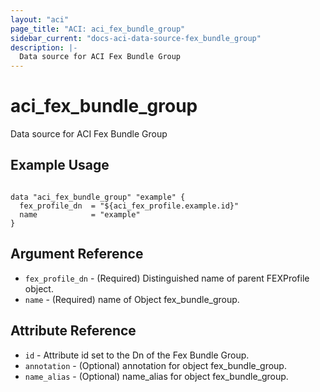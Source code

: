 ```yaml
---
layout: "aci"
page_title: "ACI: aci_fex_bundle_group"
sidebar_current: "docs-aci-data-source-fex_bundle_group"
description: |-
  Data source for ACI Fex Bundle Group
---
```


# aci_fex_bundle_group #
Data source for ACI Fex Bundle Group

## Example Usage ##

```hcl

data "aci_fex_bundle_group" "example" {
  fex_profile_dn  = "${aci_fex_profile.example.id}"
  name            = "example"
}

```


## Argument Reference ##
* `fex_profile_dn` - (Required) Distinguished name of parent FEXProfile object.
* `name` - (Required) name of Object fex_bundle_group.



## Attribute Reference

* `id` - Attribute id set to the Dn of the Fex Bundle Group.
* `annotation` - (Optional) annotation for object fex_bundle_group.
* `name_alias` - (Optional) name_alias for object fex_bundle_group.
